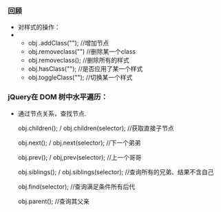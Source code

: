 ### 回顾

- 对样式的操作：
- - obj .addClass("");    //增加节点
  - obj.removeclass("") //删除某一个class
  - obj.removeclass();   //删除所有的样式
  - obj.hasClass("");      //是否应用了某一个样式
  - obj.toggleClass("");   //切换某一个样式

### jQuery在 DOM 树中水平遍历：

- 通过节点关系，查找节点.

   obj.children(); / obj.children(selector);     //获取直接子节点

   obj.next(); / obj.next(selector);    //下一个弟弟

   obj.prev(); / obj,prev(selector);    //上一个哥哥

   obj.siblings(); / obj.siblings(selector);     //查询所有的兄弟、结果不含自己

   obj.find(selector);   //查询满足条件所有后代

   obj.parent();   //查询其父亲

